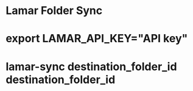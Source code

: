 # Lamar Folder Sync

# export LAMAR_API_KEY="API key"
# lamar-sync destination_folder_id destination_folder_id
